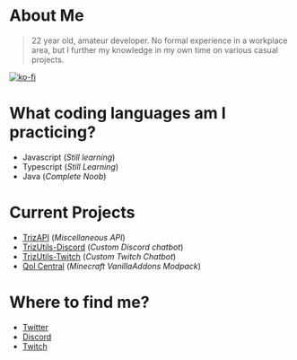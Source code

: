 # About Me
> 22 year old, amateur developer. No formal experience in a workplace area, but I further my knowledge in my own time on various casual projects.

[![ko-fi](https://ko-fi.com/img/githubbutton_sm.svg)](https://ko-fi.com/G2G06VVCK)

# What coding languages am I practicing?
- Javascript (*Still learning*)
- Typescript (*Still Learning*)
- Java (*Complete Noob*)

# Current Projects
- [TrizAPI](https://dev.triz.link/notfound) (*Miscellaneous API*)
- [TrizUtils-Discord](https://dev.triz.link/notfound) (*Custom Discord chatbot*)
- [TrizUtils-Twitch](https://dev.triz.link/notfound) (*Custom Twitch Chatbot*)
- [Qol Central](https://www.curseforge.com/minecraft/modpacks/qol-central) (*Minecraft VanillaAddons Modpack*)

# Where to find me?
- [Twitter](http://twitter.triz.link)
- [Discord](http://discord.triz.link)
- [Twitch](http://twitch.triz.link)

